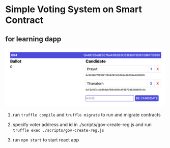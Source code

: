 # Simple Voting System on Smart Contract

## for learning dapp

![screenshot](./screenshot.png )

1. run `truffle compile` and `truffle migrate` to run and migrate contracts

2. specify voter address and id in ./scripts/gov-create-reg.js and run `truffle exec ./scripts/gov-create-reg.js`

3. run `npm start` to start react app
